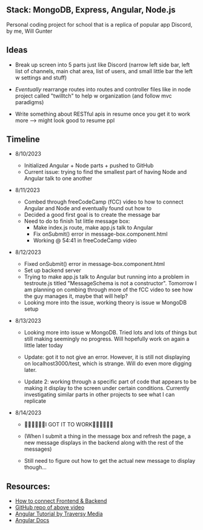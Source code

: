 ## Stack: MongoDB, Express, Angular, Node.js

Personal coding project for school that is a replica of popular app Discord, by me, Will Gunter

## Ideas

- Break up screen into 5 parts just like Discord (narrow left side bar, left list of channels, main chat area, list of users, and small little bar the left w settings and stuff)

- *Eventually* rearrange routes into routes and controller files like in node project called "twilltch" to help w organization (and follow mvc paradigms)

- Write something about RESTful apis in resume once you get it to work more --> might look good to resume ppl

## Timeline  



- 8/10/2023
    - Initialized Angular + Node parts + pushed to GitHub
    - Current issue: trying to find the smallest part of having Node and Angular talk to one another

- 8/11/2023
    - Combed through freeCodeCamp (fCC) video to how to connect Angular and Node and eventually found out how to
    - Decided a good first goal is to create the message bar
    - Need to do to finish 1st little message box:
        - Make index.js route, make app.js talk to Angular
        - Fix onSubmit() error in message-box.component.html
        - Working @ 54:41 in freeCodeCamp video

- 8/12/2023
    - Fixed onSubmit() error in message-box.component.html
    - Set up backend server
    - Trying to make app.js talk to Angular but running
    into a problem in testroute.js titled "MessageSchema
    is not a constructor". Tomorrow I am planning on combing 
    through more of the fCC video to see how the guy manages it, 
    maybe that will help?
    - Looking more into the issue, working theory is issue w MongoDB
    setup

- 8/13/2023
    - Looking more into issue w MongoDB. Tried lots and lots of things but still
    making seemingly no progress. Will hopefully work on again a little later today

    - Update: got it to not give an error.
    However, it is still not displaying on 
    localhost3000/test, which is strange. Will do even more digging later.
    
    - Update 2: working through a specific part of code that appears to be making it display
    to the screen under certain conditions. Currently investigating similar parts in other projects to see what I can replicate

- 8/14/2023
    - 🎉🎉🎉🎉🍻🍻I GOT IT TO WORK🍻🍻🎉🎉🎉🎉
    
    - (When I submit a thing in the message box and refresh the page, a new message displays in the backend along with 
    the rest of the messages)

    - Still need to figure out how to get the actual new message to display though...
    
## Resources:  
- [How to connect Frontend & Backend](https://www.youtube.com/watch?v=fhRdqbEXp9Y)  
- [GitHub repo of above video](https://github.com/CodAffection/MEAN-Stack-CRUD-Operations)  
- [Angular Tutorial by Traversy Media](https://www.youtube.com/watch?v=3dHNOWTI7H8&t=3s)  
- [Angular Docs](https://angular.io/)